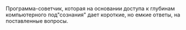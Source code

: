 Программа-советчик, которая на основании доступа к глубинам компьютерного под"сознания" дает короткие, но емкие ответы, на поставленные вопросы.
